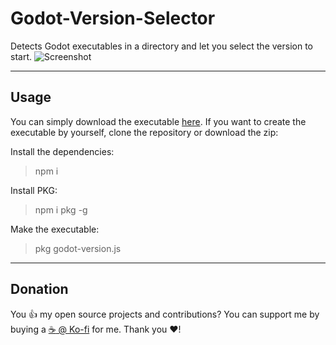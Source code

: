 # Godot-Version-Selector

Detects Godot executables in a directory and let you select the version to start.
![Screenshot](https://user-images.githubusercontent.com/29095714/64473650-b7fb9400-d169-11e9-967a-afd9dace1354.PNG)

---

## Usage

You can simply download the executable [here](https://github.com/themangomago/Godot-Version-Selector/releases/tag/1.0.0).
If you want to create the executable by yourself, clone the repository or download the zip:

Install the dependencies:
> npm i

Install PKG:
> npm i pkg -g

Make the executable:
> pkg godot-version.js

---

## Donation

You 👍 my open source projects and contributions? You can support me by buying a [:coffee: @ Ko-fi](https://ko-fi.com/mago55) for me. Thank you ❤️!
